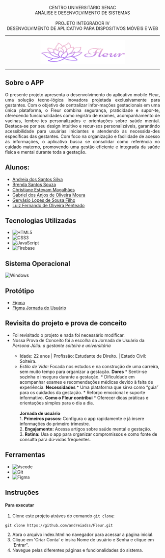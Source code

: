 <p align="center">
    CENTRO UNIVERSITÁRIO SENAC<br/>
    ANÁLISE E DESENVOLVIMENTO DE SISTEMAS<br/><br/>
    PROJETO INTEGRADOR IV<br/>
    DESENVOLVIMENTO DE APLICATIVO PARA DISPOSITIVOS MÓVEIS E WEB
</p>

---
<p align="center">
   <img src="./Frontend/images/LogoHeader.svg" width="275" height="80" border="0"/>
</p>

---
## Sobre o APP
<p align="justify">O presente projeto apresenta o desenvolvimento do aplicativo mobile Fleur, uma solução tecno-lógica inovadora projetada exclusivamente para gestantes. Com o objetivo de centralizar infor-mações gestacionais em uma única plataforma, o Fleur combina segurança, praticidade e supor-te, oferecendo funcionalidades como registro de exames, acompanhamento de vacinas, lembre-tes personalizados e orientações sobre saúde mental. Destaca-se por seu design intuitivo e recur-sos personalizáveis, garantindo acessibilidade para usuárias iniciantes e atendendo às necessida-des específicas das gestantes. Com foco na organização e facilidade de acesso às informações, o aplicativo busca se consolidar como referência no cuidado materno, promovendo uma gestão eficiente e integrada da saúde física e mental durante toda a gestação.</p>

## Alunos: 
 - [Andreia dos Santos Silva](https://github.com/andreiadss)
 - [Brenda Santos Souza](https://github.com/brend4sz)
 - [Christiane Estevam Magalhães](https://github.com/ChrisMaga)
 - [Gabriel dos Anjos de Oliveira Moura](https://github.com/Gabr1el-Anjos)
 - [Gervásio Lopes de Sousa Filho](https://github.com/GervasioLopes)
 - [Luiz Fernando de Oliveira Penteado](https://github.com/LuizFPenteado)

## Tecnologias Utilizadas
- ![HTML5](https://img.shields.io/badge/HTML5-E34F26?style=for-the-badge&logo=html5&logoColor=white)
- ![CSS3](https://img.shields.io/badge/CSS3-1572B6?style=for-the-badge&logo=css3&logoColor=white)
- ![JavaScript](https://img.shields.io/badge/JavaScript-F7DF1E?style=for-the-badge&logo=javascript&logoColor=black)
- ![Firebase](https://img.shields.io/badge/Firebase-000?style=for-the-badge&logo=firebase&logoColor=ffca28)

## Sistema Operacional
![Windows](https://img.shields.io/badge/Windows-000?style=for-the-badge&logo=windows&logoColor=2CA5E0)

## Protótipo
- [Figma](https://www.figma.com/design/mONQ977jHDhELpwxCIkedK/PI---Telas-APP-Sa%C3%BAde?node-id=0-1&t=TyP92tBtDJBKhFID-1)
- [Figma Jornada do Usuário](https://www.figma.com/design/vwN8LmA5Dr5veBVYwMjupT/Telas---SEGUNDA-ENTREGA?node-id=0-1&t=4g9Ilw3au5olOaXw-1)

## Revisita do projeto e prova de conceito
- Foi revisitado o projeto e nada foi necessário modificar. <br>
- Nossa Prova de Conceito foi a escolha da Jornada de Usuário da *Persona Júlia: a gestante solteira e universitária* <br><br>
     - Idade: 22 anos | Profissão: Estudante de Direito. | Estado Civil: Solteira. 
     - *Estilo de Vida:* Focada nos estudos e na construção de uma carreira, sem muito tempo para organizar a gestação.
        **Dores**
            * Sentir-se sozinha e insegura durante a gestação.
            * Dificuldade em acompanhar exames e recomendações médicas devido à falta de experiência. 
        **Necessidades**
            * Uma plataforma que sirva como “guia” para os cuidados da gestação.
            * Reforço emocional e suporte informativo. 
      **Como o Fleur contribui**
            * Oferecer dicas práticas e orientações simples para o dia a dia. 
           <br><br>
        **Jornada de usuário** <br>
            1. **Primeiros passos:** Configura o app rapidamente e já insere informações do primeiro trimestre. <br>
            2. **Engajamento:** Acessa artigos sobre saúde mental e gestação. <br>
            3. **Rotina:** Usa o app para organizar compromissos e como fonte de consulta para dú-vidas frequentes. 

## Ferramentas 
- ![Vscode](https://img.shields.io/badge/Vscode-007ACC?style=for-the-badge&logo=visual-studio-code&logoColor=white)
- ![Git](https://img.shields.io/badge/GIT-E44C30?style=for-the-badge&logo=git&logoColor=white)
- ![Figma](https://img.shields.io/badge/Figma-696969?style=for-the-badge&logo=figma&logoColor=figma)
 
## Instruções

#### Para executar

1. Clone este projeto atráves do comando `git clone`:
```
git clone https://github.com/andreiadss/Fleur.git
```
2. Abra o arquivo index.html no navegador para acessar a página inicial.<br>
3. Clique em 'Criar Conta' e insira Nome de usuário e Senha e clique em 'Entrar".<br>
4. Navegue pelas diferentes páginas e funcionalidades do sistema.

